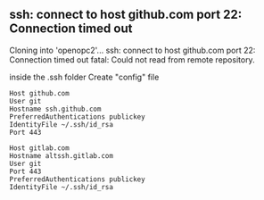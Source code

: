 ## ssh: connect to host github.com port 22: Connection timed out

Cloning into 'openopc2'...
ssh: connect to host github.com port 22: Connection timed out
fatal: Could not read from remote repository.





inside the .ssh folder Create "config" file

```shell
Host github.com
User git
Hostname ssh.github.com
PreferredAuthentications publickey
IdentityFile ~/.ssh/id_rsa
Port 443

Host gitlab.com
Hostname altssh.gitlab.com
User git
Port 443
PreferredAuthentications publickey
IdentityFile ~/.ssh/id_rsa
```

